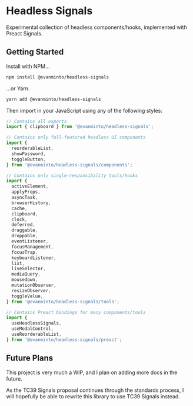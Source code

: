 # Headless Signals

Experimental collection of headless components/hooks, implemented with Preact
Signals.

## Getting Started

Install with NPM...

```sh
npm install @evanminto/headless-signals
```

...or Yarn.

```sh
yarn add @evanminto/headless-signals
```

Then import in your JavaScript using any of the following styles:

```js
// Contains all exports
import { clipboard } from '@evanminto/headless-signals';

// Contains only full-featured headless UI components
import {
  reorderableList,
  showPassword,
  toggleButton,
} from '@evanminto/headless-signals/components';

// Contains only single-responsibility tools/hooks
import {
  activeElement,
  applyProps,
  asyncTask,
  browserHistory,
  cache,
  clipboard,
  clock,
  deferred,
  draggable,
  droppable,
  eventListener,
  focusManagement,
  focusTrap,
  keyboardListener,
  list,
  liveSelector,
  mediaQuery,
  mousedown,
  mutationObserver,
  resizeObserver,
  toggleValue,
} from '@evanminto/headless-signals/tools';

// Contains Preact bindings for many components/tools
import {
  useHeadlessSignals,
  useModalControl,
  useReorderableList,
} from '@evanminto/headless-signals/preact';
```

## Future Plans

This project is very much a WIP, and I plan on adding more docs in the future.

As the TC39 Signals proposal continues through the standards process, I will
hopefully be able to rewrite this library to use TC39 Signals instead.
